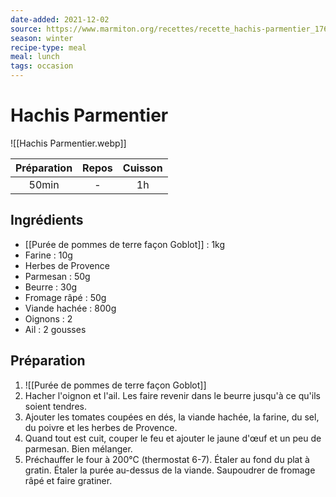 ```yaml
---
date-added: 2021-12-02
source: https://www.marmiton.org/recettes/recette_hachis-parmentier_17639.aspx
season: winter
recipe-type: meal
meal: lunch
tags: occasion
---
```


# Hachis Parmentier

![[Hachis Parmentier.webp]]

| Préparation | Repos | Cuisson |
|:-----------:|:-----:|:-------:|
|    50min    |   -   |   1h    |

## Ingrédients

- [[Purée de pommes de terre façon Goblot]] : 1kg
- Farine : 10g
- Herbes de Provence
- Parmesan : 50g
- Beurre : 30g
- Fromage râpé : 50g
- Viande hachée : 800g
- Oignons : 2
- Ail : 2 gousses

## Préparation

1. ![[Purée de pommes de terre façon Goblot]]
2. Hacher l'oignon et l'ail. Les faire revenir dans le beurre jusqu'à ce qu'ils soient tendres.
3. Ajouter les tomates coupées en dés, la viande hachée, la farine, du sel, du poivre et les herbes de Provence.
4. Quand tout est cuit, couper le feu et ajouter le jaune d'œuf et un peu de parmesan. Bien mélanger.
5. Préchauffer le four à 200°C (thermostat 6-7). Étaler au fond du plat à gratin. Étaler la purée au-dessus de la viande. Saupoudrer de fromage râpé et faire gratiner.
